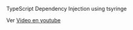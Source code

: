 TypeScript Dependency Injection using tsyringe

Ver [Video en youtube](https://www.youtube.com/watch?v=D1kM5W9r85Q)